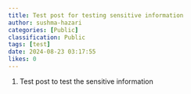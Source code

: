 ```yaml
---
title: Test post for testing sensitive information
author: sushma-hazari
categories: [Public]
classification: Public
tags: [test]
date: 2024-08-23 03:17:55 
likes: 0
---
```


1. Test post to test the sensitive information